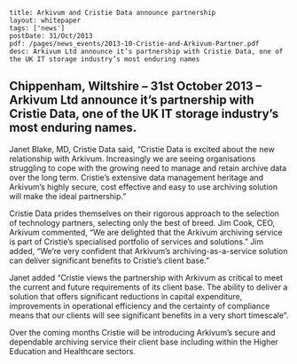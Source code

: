 ```
title: Arkivum and Cristie Data announce partnership
layout: whitepaper
tags: ['news']
postDate: 31/Oct/2013
pdf: /pages/news_events/2013-10-Cristie-and-Arkivum-Partner.pdf
desc: Arkivum Ltd announce it’s partnership with Cristie Data, one of the UK IT storage industry’s most enduring names
```

## Chippenham, Wiltshire – 31st October 2013 – Arkivum Ltd announce it’s partnership with Cristie Data, one of the UK IT storage industry’s most enduring names.
Janet Blake, MD, Cristie Data said, “Cristie Data is excited about the new relationship with Arkivum. Increasingly we are seeing organisations struggling to cope with the growing need to manage and retain archive data over the long term. Cristie’s extensive data management heritage and Arkivum’s highly secure, cost effective and easy to use archiving solution will make the ideal partnership.”
Cristie Data prides themselves on their rigorous approach to the selection of technology partners, selecting only the best of breed. Jim Cook, CEO, Arkivum commented, “We are delighted that the Arkivum archiving service is part of Cristie’s specialised portfolio of services and solutions.” Jim added, “We’re very confident that Arkivum’s archiving-as-a-service solution can deliver significant benefits to Cristie’s client base.”
Janet added “Cristie views the partnership with Arkivum as critical to meet the current and future requirements of its client base. The ability to deliver a solution that offers significant reductions in capital expenditure, improvements in operational efficiency and the certainty of compliance means that our clients will see significant benefits in a very short timescale”.
Over the coming months Cristie will be introducing Arkivum’s secure and dependable archiving service their client base including within the Higher Education and Healthcare sectors. 